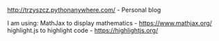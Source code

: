 http://trzyszcz.pythonanywhere.com/ - Personal blog

I am using:
MathJax to display mathematics - https://www.mathjax.org/
highlight.js to highlight code - https://highlightjs.org/
